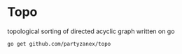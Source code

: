 # Topo

topological sorting of directed acyclic graph written on go

```
go get github.com/partyzanex/topo
```